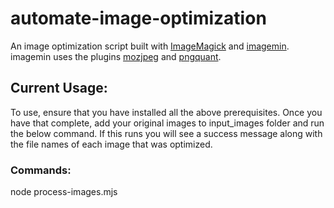 # automate-image-optimization
An image optimization script built with [ImageMagick](https://imagemagick.org/) and [imagemin](https://www.npmjs.com/package/imagemin). imagemin uses the plugins [mozjpeg](https://www.npmjs.com/package/imagemin-mozjpeg) and [pngquant](https://www.npmjs.com/package/imagemin-pngquant).

## Current Usage:

To use, ensure that you have installed all the above prerequisites. Once you have that complete, add your original images to input_images folder and run the below command. If this runs you will see a success message along with the file names of each image that was optimized.

### Commands:
node process-images.mjs